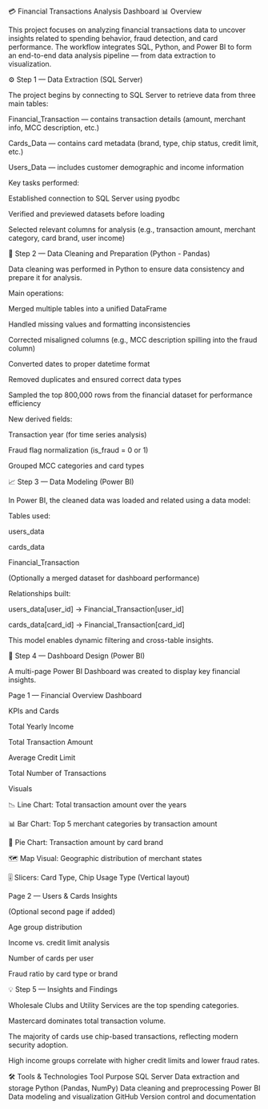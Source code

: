💳 Financial Transactions Analysis Dashboard
📊 Overview

This project focuses on analyzing financial transactions data to uncover insights related to spending behavior, fraud detection, and card performance.
The workflow integrates SQL, Python, and Power BI to form an end-to-end data analysis pipeline — from data extraction to visualization.

⚙️ Step 1 — Data Extraction (SQL Server)

The project begins by connecting to SQL Server to retrieve data from three main tables:

Financial_Transaction — contains transaction details (amount, merchant info, MCC description, etc.)

Cards_Data — contains card metadata (brand, type, chip status, credit limit, etc.)

Users_Data — includes customer demographic and income information

Key tasks performed:

Established connection to SQL Server using pyodbc

Verified and previewed datasets before loading

Selected relevant columns for analysis (e.g., transaction amount, merchant category, card brand, user income)

🧹 Step 2 — Data Cleaning and Preparation (Python - Pandas)

Data cleaning was performed in Python to ensure data consistency and prepare it for analysis.

Main operations:

Merged multiple tables into a unified DataFrame

Handled missing values and formatting inconsistencies

Corrected misaligned columns (e.g., MCC description spilling into the fraud column)

Converted dates to proper datetime format

Removed duplicates and ensured correct data types

Sampled the top 800,000 rows from the financial dataset for performance efficiency

New derived fields:

Transaction year (for time series analysis)

Fraud flag normalization (is_fraud = 0 or 1)

Grouped MCC categories and card types

📈 Step 3 — Data Modeling (Power BI)

In Power BI, the cleaned data was loaded and related using a data model:

Tables used:

users_data

cards_data

Financial_Transaction

(Optionally a merged dataset for dashboard performance)

Relationships built:

users_data[user_id] → Financial_Transaction[user_id]

cards_data[card_id] → Financial_Transaction[card_id]

This model enables dynamic filtering and cross-table insights.

🎨 Step 4 — Dashboard Design (Power BI)

A multi-page Power BI Dashboard was created to display key financial insights.

Page 1 — Financial Overview Dashboard

KPIs and Cards

Total Yearly Income

Total Transaction Amount

Average Credit Limit

Total Number of Transactions

Visuals

📉 Line Chart: Total transaction amount over the years

📊 Bar Chart: Top 5 merchant categories by transaction amount

🥧 Pie Chart: Transaction amount by card brand

🗺️ Map Visual: Geographic distribution of merchant states

🎚️ Slicers: Card Type, Chip Usage Type (Vertical layout)

Page 2 — Users & Cards Insights

(Optional second page if added)

Age group distribution

Income vs. credit limit analysis

Number of cards per user

Fraud ratio by card type or brand

💡 Step 5 — Insights and Findings

Wholesale Clubs and Utility Services are the top spending categories.

Mastercard dominates total transaction volume.

The majority of cards use chip-based transactions, reflecting modern security adoption.

High income groups correlate with higher credit limits and lower fraud rates.

🛠️ Tools & Technologies
Tool	Purpose
SQL Server	Data extraction and storage
Python (Pandas, NumPy)	Data cleaning and preprocessing
Power BI	Data modeling and visualization
GitHub	Version control and documentation
